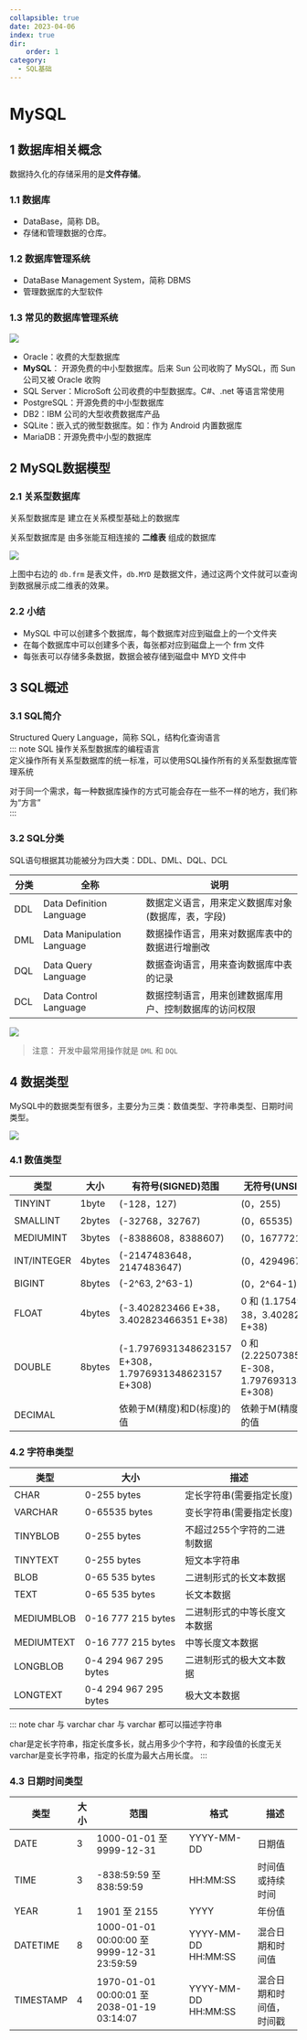 ```yaml
---
collapsible: true
date: 2023-04-06
index: true
dir:
    order: 1
category: 
  - SQL基础
---
```


# MySQL
<!-- more -->

## 1 数据库相关概念

数据持久化的存储采用的是**文件存储**。

### 1.1 数据库

* DataBase，简称 DB。
* 存储和管理数据的仓库。

### 1.2  数据库管理系统

* DataBase Management System，简称 DBMS
* 管理数据库的大型软件

### 1.3  常见的数据库管理系统

![ ](https://sky-take-out-dcp.oss-cn-shenzhen.aliyuncs.com/BackEnd/SpringCloud/20231114171950.png)

* Oracle：收费的大型数据库
* **MySQL**： 开源免费的中小型数据库。后来 Sun 公司收购了 MySQL，而 Sun 公司又被 Oracle 收购
* SQL Server：MicroSoft 公司收费的中型数据库。C#、.net 等语言常使用
* PostgreSQL：开源免费的中小型数据库
* DB2：IBM 公司的大型收费数据库产品
* SQLite：嵌入式的微型数据库。如：作为 Android 内置数据库
* MariaDB：开源免费中小型的数据库

## 2 MySQL数据模型

### 2.1 关系型数据库

关系型数据库是 建立在关系模型基础上的数据库  

关系型数据库是 由多张能互相连接的 **二维表** 组成的数据库

![ ](https://sky-take-out-dcp.oss-cn-shenzhen.aliyuncs.com/BackEnd/SpringCloud/20231114172045.png)

上图中右边的 `db.frm` 是表文件，`db.MYD` 是数据文件，通过这两个文件就可以查询到数据展示成二维表的效果。

### 2.2 小结

* MySQL 中可以创建多个数据库，每个数据库对应到磁盘上的一个文件夹
* 在每个数据库中可以创建多个表，每张都对应到磁盘上一个 frm 文件
* 每张表可以存储多条数据，数据会被存储到磁盘中  MYD 文件中

## 3 SQL概述

### 3.1 SQL简介

Structured Query Language，简称 SQL，结构化查询语言  
::: note SQL
操作关系型数据库的编程语言  
定义操作所有关系型数据库的统一标准，可以使用SQL操作所有的关系型数据库管理系统  

对于同一个需求，每一种数据库操作的方式可能会存在一些不一样的地方，我们称为“方言”  
:::

### 3.2 SQL分类

SQL语句根据其功能被分为四大类：DDL、DML、DQL、DCL

| **分类** | **全称**                    | **说明**                                               |
| -------- | --------------------------- | ------------------------------------------------------ |
| DDL      | Data Definition  Language   | 数据定义语言，用来定义数据库对象(数据库，表，字段)     |
| DML      | Data Manipulation  Language | 数据操作语言，用来对数据库表中的数据进行增删改         |
| DQL      | Data Query Language         | 数据查询语言，用来查询数据库中表的记录                 |
| DCL      | Data Control  Language      | 数据控制语言，用来创建数据库用户、控制数据库的访问权限 |

![ ](https://sky-take-out-dcp.oss-cn-shenzhen.aliyuncs.com/BackEnd/SpringCloud/20231114182047.png)

> 注意： 开发中最常用操作就是 `DML` 和 `DQL`

## 4 数据类型

MySQL中的数据类型有很多，主要分为三类：数值类型、字符串类型、日期时间类型。

![ ](https://sky-take-out-dcp.oss-cn-shenzhen.aliyuncs.com/BackEnd/SpringCloud/20231114182100.png)

### 4.1 数值类型

| 类型        | 大小   | 有符号(SIGNED)范围                                    | 无符号(UNSIGNED)范围                                       |
| ----------- | ------ | ----------------------------------------------------- | ---------------------------------------------------------- |
| TINYINT     | 1byte  | (-128，127)                                           | (0，255)                                                   |
| SMALLINT    | 2bytes | (-32768，32767)                                       | (0，65535)                                                 |
| MEDIUMINT   | 3bytes | (-8388608，8388607)                                   | (0，16777215)                                              |
| INT/INTEGER | 4bytes | (-2147483648，2147483647)                             | (0，4294967295)                                            |
| BIGINT      | 8bytes | (-2^63, 2^63-1)                                       | (0，2^64-1)                                                |
| FLOAT       | 4bytes | (-3.402823466 E+38，3.402823466351 E+38)              | 0 和 (1.175494351  E-38，3.402823466 E+38)                 |
| DOUBLE      | 8bytes | (-1.7976931348623157 E+308，1.7976931348623157 E+308) | 0 和  (2.2250738585072014 E-308，1.7976931348623157 E+308) |
| DECIMAL     |        | 依赖于M(精度)和D(标度)的值                            | 依赖于M(精度)和D(标度)的值                                 |

### 4.2 字符串类型

| 类型       | 大小                  | 描述                         |
| ---------- | --------------------- | ---------------------------- |
| CHAR       | 0-255 bytes           | 定长字符串(需要指定长度)     |
| VARCHAR    | 0-65535 bytes         | 变长字符串(需要指定长度)     |
| TINYBLOB   | 0-255 bytes           | 不超过255个字符的二进制数据  |
| TINYTEXT   | 0-255 bytes           | 短文本字符串                 |
| BLOB       | 0-65 535 bytes        | 二进制形式的长文本数据       |
| TEXT       | 0-65 535 bytes        | 长文本数据                   |
| MEDIUMBLOB | 0-16 777 215 bytes    | 二进制形式的中等长度文本数据 |
| MEDIUMTEXT | 0-16 777 215 bytes    | 中等长度文本数据             |
| LONGBLOB   | 0-4 294 967 295 bytes | 二进制形式的极大文本数据     |
| LONGTEXT   | 0-4 294 967 295 bytes | 极大文本数据                 |

::: note char 与 varchar
char 与 varchar 都可以描述字符串  

char是定长字符串，指定长度多长，就占用多少个字符，和字段值的长度无关  
varchar是变长字符串，指定的长度为最大占用长度。
:::

### 4.3 日期时间类型

| 类型      | 大小 | 范围                                       | 格式                | 描述                     |
| --------- | ---- | ------------------------------------------ | ------------------- | ------------------------ |
| DATE      | 3    | 1000-01-01 至  9999-12-31                  | YYYY-MM-DD          | 日期值                   |
| TIME      | 3    | -838:59:59 至  838:59:59                   | HH:MM:SS            | 时间值或持续时间         |
| YEAR      | 1    | 1901 至 2155                               | YYYY                | 年份值                   |
| DATETIME  | 8    | 1000-01-01 00:00:00 至 9999-12-31 23:59:59 | YYYY-MM-DD HH:MM:SS | 混合日期和时间值         |
| TIMESTAMP | 4    | 1970-01-01 00:00:01 至 2038-01-19 03:14:07 | YYYY-MM-DD HH:MM:SS | 混合日期和时间值，时间戳 |
